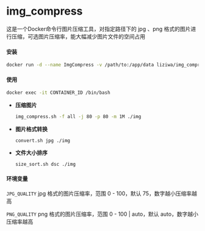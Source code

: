 # img_compress

这是一个Docker命令行图片压缩工具，对指定路径下的 jpg 、png 格式的图片进行压缩，可选图片压缩率，能大幅减少图片文件的空间占用

#### 安装

```bash
docker run -d --name ImgCompress -v /path/to:/app/data liziwa/img_compress
```

#### 使用

```bash
docker exec -it CONTAINER_ID /bin/bash
```

- **压缩图片**

  ```bash
  img_compress.sh -f all -j 80 -p 80 -m 1M ./img
  ```

- **图片格式转换**

  ```
  convert.sh jpg ./img
  ```
  
- **文件大小排序**

  ```bash
  size_sort.sh dsc ./img
  ```

#### 环境变量

` JPG_QUALITY ` jpg 格式的图片压缩率，范围 0 - 100，默认 75，数字越小压缩率越高

` PNG_QUALITY ` png 格式的图片压缩率，范围 0 - 100 | auto，默认 auto，数字越小压缩率越高

